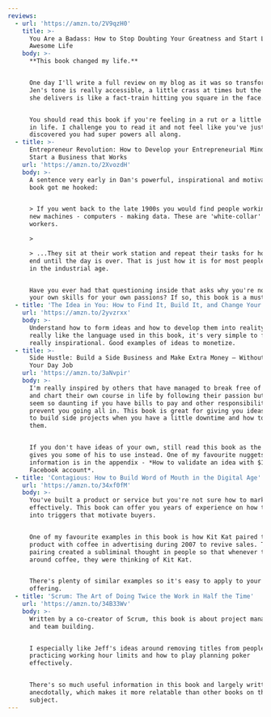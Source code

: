 ```yaml
---
reviews:
  - url: 'https://amzn.to/2V9qzH0'
    title: >-
      You Are a Badass: How to Stop Doubting Your Greatness and Start Living an
      Awesome Life
    body: >-
      **This book changed my life.**


      One day I'll write a full review on my blog as it was so transformational.
      Jen's tone is really accessible, a little crass at times but the message
      she delivers is like a fact-train hitting you square in the face.


      You should read this book if you're feeling in a rut or a little stagnant
      in life. I challenge you to read it and not feel like you've just
      discovered you had super powers all along.
  - title: >-
      Entrepreneur Revolution: How to Develop your Entrepreneurial Mindset and
      Start a Business that Works
    url: 'https://amzn.to/2XvozdH'
    body: >-
      A sentence very early in Dan's powerful, inspirational and motivational
      book got me hooked:


      > If you went back to the late 1900s you would find people working on the
      new machines - computers - making data. These are 'white-collar' factory
      workers.

      >

      > ...They sit at their work station and repeat their tasks for hours on
      end until the day is over. That is just how it is for most people who live
      in the industrial age.


      Have you ever had that questioning inside that asks why you're not using
      your own skills for your own passions? If so, this book is a must read.
  - title: 'The Idea in You: How to Find It, Build It, and Change Your Life'
    url: 'https://amzn.to/2yvzrxx'
    body: >-
      Understand how to form ideas and how to develop them into reality. I
      really like the language used in this book, it's very simple to follow and
      really inspirational. Good examples of ideas to monetize.
  - title: >-
      Side Hustle: Build a Side Business and Make Extra Money – Without Quitting
      Your Day Job
    url: 'https://amzn.to/3aNvpir'
    body: >-
      I'm really inspired by others that have managed to break free of the 9-5
      and chart their own course in life by following their passion but it can
      seem so daunting if you have bills to pay and other responsibilities that
      prevent you going all in. This book is great for giving you ideas on how
      to build side projects when you have a little downtime and how to monetize
      them.


      If you don't have ideas of your own, still read this book as the author
      gives you some of his to use instead. One of my favourite nuggets of
      information is in the appendix - *How to validate an idea with $10 and a
      Facebook account*.
  - title: 'Contagious: How to Build Word of Mouth in the Digital Age'
    url: 'https://amzn.to/34xf0fM'
    body: >-
      You've built a product or service but you're not sure how to market it
      effectively. This book can offer you years of experience on how to tap
      into triggers that motivate buyers. 


      One of my favourite examples in this book is how Kit Kat paired their
      product with coffee in advertising during 2007 to revive sales. The
      pairing created a subliminal thought in people so that whenever they were
      around coffee, they were thinking of Kit Kat. 


      There's plenty of similar examples so it's easy to apply to your own
      offering.
  - title: 'Scrum: The Art of Doing Twice the Work in Half the Time'
    url: 'https://amzn.to/34B33Wv'
    body: >-
      Written by a co-creator of Scrum, this book is about project management
      and team building.


      I especially like Jeff's ideas around removing titles from people,
      practicing working hour limits and how to play planning poker
      effectively. 


      There's so much useful information in this book and largely written
      anecdotally, which makes it more relatable than other books on this
      subject.
---
```

